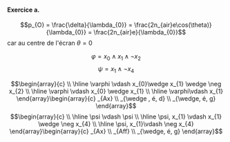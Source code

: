 #### Exercice a.
$$p_{O} = \frac{\delta}{\lambda_{0}} = \frac{2n_{air}e\cos(\theta)}{\lambda_{0}} = \frac{2n_{air}e}{\lambda_{0}}$$
car au centre de l'écran $\theta=0$


$$\varphi = x_{0} \wedge x_{1} \wedge \neg x_{2}$$
$$\psi = x_{1} \wedge \neg x_{4}$$



$$\begin{array}{c}
 \\ \hline
\varphi \vdash x_{0}\wedge x_{1} \wedge \neg x_{2} \\ \hline
\varphi \vdash x_{0} \wedge x_{1} \\ \hline
\varphi\vdash x_{1}
\end{array}\begin{array}{c}
_{Ax} \\
_{\wedge , é, d} \\
 _{\wedge, é, g}
\end{array}$$
$$\begin{array}{c}
\\ \hline
\psi \vdash \psi \\ \hline
\psi, x_{1} \vdash x_{1} \wedge \neg x_{4} \\ \hline
\psi, x_{1}\vdash \neg x_{4}
\end{array}\begin{array}{c}
_{Ax} \\
_{Aff} \\
_{\wedge, é, g}
\end{array}$$
